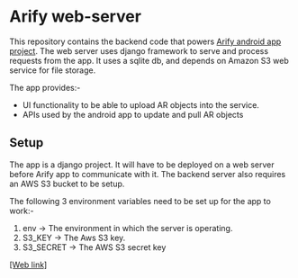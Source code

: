 # Arify web-server

This repository contains the backend code that powers [Arify android app project](https://github.com/shiva-reddy-uic/arify-android-client).  The web server uses django framework to serve and process requests from the app. It uses a sqlite db, and depends on Amazon S3 web service for file storage. 

The app provides:-

 - UI functionality to be able to upload AR objects into the service.
 - APIs used by the android app to update and pull AR objects


## Setup

The app is a django project. It will have to be deployed on a web server before Arify app to communicate with it. The backend server also requires an AWS S3 bucket to be setup.

The following 3 environment variables need to be set up for the app to work:-
 1. env -> The environment in which the server is operating.
 2. S3_KEY -> The Aws S3 key.
 3. S3_SECRET -> The AWS S3 secret key
 
[[Web link]](https://lh3.googleusercontent.com/-1QU-X8HsdqJf1eB9Aefz8lLRzIryKrbiJhJKV5gqdEaY4-LjtNNLqDJoFX-wEb_NSqhjKwyXDuFMF2v6v9EiAJG-Ow6qp0WX1w2I4K3dIrA9k8O1ekNb4THtFK9BlWQeKlMY-z4A4WriGZxa9OetGMDa-uoFxehSabnNLSVn2vGW_IzTi1BH-UgQyOs1q-9YmDV23T_s1SynR-1UrIFr8lVWv3QVxIN3ZbyR97M1Hp-5aP0PGXH2OU5EEFt97ABo-rtY3jZ-GbrWAPN2DowbSJGFpicJvTH07oqJwNsNSWD1ybJtMVjMj3lCaLlgBWwIuhWNb3cMMwCM8A5IXe2DbtFnOZVpGA-BBpv-fBlchiJsSoRvZ5IV7RDfrEoznjEuPSOE5Z3VH8aH4kekL7VQ1-u3_baPdMuVK3hrLOvxsecYLgKg1dpDsRYCvhSE-T0gnR7raBFXpWp3KN6IhlheITYKQvL-yfmt_mAq1mlmKRJZY0j2eQkK_0fTpOlb4wINRXN5iXSYALMLZsKSO3Kj4tcRsayDs20klICYcODIXHZTfFn_DwqeU0r7ehOrGurb-1DCEnBUnnS2Z3TQTr1EbG6ZB1VpLNj_MTjDOE6eqabSZmYtGx_2-m7OpsYf_2WNOdEbmdz9LnEiEwYJNIYuRa35CHhMZXXmQUU294R4UZFITq9eSqn1Xs=w769-h867-no)

